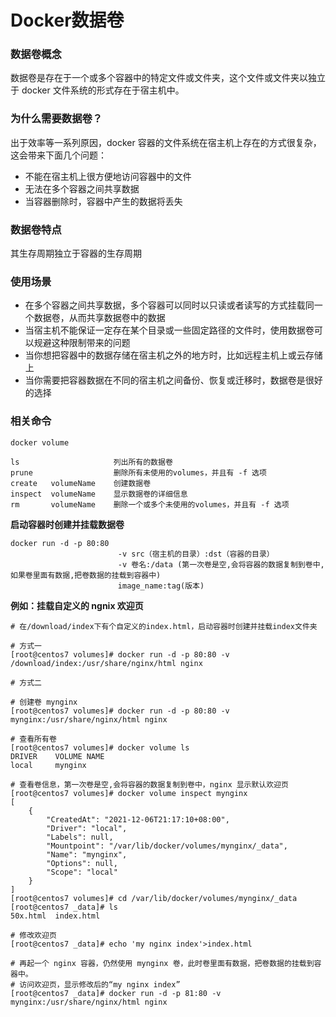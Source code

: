 # Docker数据卷

### 数据卷概念

数据卷是存在于一个或多个容器中的特定文件或文件夹，这个文件或文件夹以独立于 docker 文件系统的形式存在于宿主机中。

### 为什么需要数据卷？

出于效率等一系列原因，docker 容器的文件系统在宿主机上存在的方式很复杂，这会带来下面几个问题：

* 不能在宿主机上很方便地访问容器中的文件
* 无法在多个容器之间共享数据
* 当容器删除时，容器中产生的数据将丢失

### 数据卷特点

其生存周期独立于容器的生存周期

### 使用场景

* 在多个容器之间共享数据，多个容器可以同时以只读或者读写的方式挂载同一个数据卷，从而共享数据卷中的数据
* 当宿主机不能保证一定存在某个目录或一些固定路径的文件时，使用数据卷可以规避这种限制带来的问题
* 当你想把容器中的数据存储在宿主机之外的地方时，比如远程主机上或云存储上
* 当你需要把容器数据在不同的宿主机之间备份、恢复或迁移时，数据卷是很好的选择

### 相关命令

```shell
docker volume 

ls                     列出所有的数据卷
prune                  删除所有未使用的volumes，并且有 -f 选项
create   volumeName    创建数据卷
inspect  volumeName    显示数据卷的详细信息
rm       volumeName    删除一个或多个未使用的volumes，并且有 -f 选项
```

**启动容器时创建并挂载数据卷**

```shell
docker run -d -p 80:80  
                        -v src（宿主机的目录）:dst（容器的目录）
                        -v 卷名:/data (第一次卷是空,会将容器的数据复制到卷中,如果卷里面有数据,把卷数据的挂载到容器中)
                        image_name:tag(版本)
```

**例如：挂载自定义的 ngnix 欢迎页**

```shell
# 在/download/index下有个自定义的index.html，启动容器时创建并挂载index文件夹

# 方式一
[root@centos7 volumes]# docker run -d -p 80:80 -v /download/index:/usr/share/nginx/html nginx

# 方式二

# 创建卷 mynginx
[root@centos7 volumes]# docker run -d -p 80:80 -v mynginx:/usr/share/nginx/html nginx

# 查看所有卷
[root@centos7 volumes]# docker volume ls
DRIVER    VOLUME NAME
local     mynginx

# 查看卷信息，第一次卷是空,会将容器的数据复制到卷中，nginx 显示默认欢迎页
[root@centos7 volumes]# docker volume inspect mynginx
[
    {
        "CreatedAt": "2021-12-06T21:17:10+08:00",
        "Driver": "local",
        "Labels": null,
        "Mountpoint": "/var/lib/docker/volumes/mynginx/_data",
        "Name": "mynginx",
        "Options": null,
        "Scope": "local"
    }
]
[root@centos7 volumes]# cd /var/lib/docker/volumes/mynginx/_data
[root@centos7 _data]# ls
50x.html  index.html

# 修改欢迎页
[root@centos7 _data]# echo 'my nginx index'>index.html

# 再起一个 nginx 容器，仍然使用 mynginx 卷，此时卷里面有数据，把卷数据的挂载到容器中。
# 访问欢迎页，显示修改后的“my nginx index”
[root@centos7 _data]# docker run -d -p 81:80 -v mynginx:/usr/share/nginx/html nginx
```
